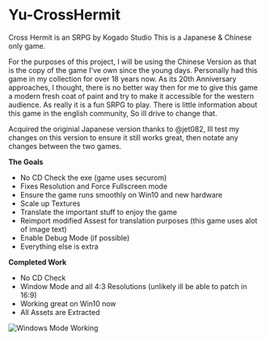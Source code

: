 
# Yu-CrossHermit
Cross Hermit is an SRPG by Kogado Studio
This is a Japanese & Chinese only game.

For the purposes of this project, I will be using the Chinese Version as that is the copy of the game I've own since the young days.
Personally had this game in my collection for over 18 years now. As its 20th Anniversary approaches, I thought, there is no better way then for me to give this game a modern fresh coat of paint and try to make it accessible for the western audience. As really it is a fun SRPG to play. There is little information about this game in the english community, So ill drive to change that.

Acquired the originial Japanese version thanks to @jet082, Ill test my changes on this version to ensure it still works great, then notate any changes between the two games. 

**The Goals**
- No CD Check the exe (game uses securom)
- Fixes Resolution and Force Fullscreen mode
- Ensure the game runs smoothly on Win10 and new hardware
- Scale up Textures 
- Translate the important stuff to enjoy the game
- Reimport modified Assest for translation purposes (this game uses alot of image text)
- Enable Debug Mode (if possible)
- Everything else is extra 

**Completed Work**
- No CD Check 
- Window Mode and all 4:3 Resolutions (unlikely ill be able to patch in 16:9)
- Working great on Win10 now
- All Assets are Extracted

![Windows Mode Working](https://s3.yuvi.app/GamePreservation/CrossHermit/github-files/chwindows.png)
